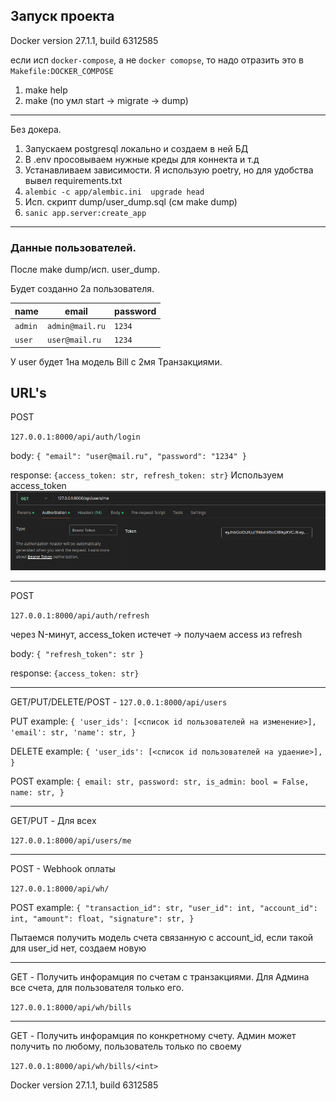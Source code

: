 ## Запуск проекта 
Docker version 27.1.1, build 6312585

если исп `docker-compose`, а не `docker comopse`, то надо отразить это в `Makefile:DOCKER_COMPOSE`
1. make help
2. make (по умл start -> migrate -> dump)
---

Без докера.

1. Запускаем postgresql локально и создаем в ней БД
2. В .env просовываем нужные креды для коннекта и т.д
3. Устанавливаем зависимости. Я использую poetry, но для удобства вывел requirements.txt
4. `alembic -c app/alembic.ini  upgrade head`
5. Исп. скрипт dump/user_dump.sql (см make dump)
6. `sanic app.server:create_app`
---
### Данные пользователей. 
После make dump/исп. user_dump. 

Будет созданно 2а пользователя.

| name       | email          | password   |
|------------|----------------|------------|
| `admin`    | `admin@mail.ru`|   `1234`   |
| `user`     | `user@mail.ru` |   `1234`   |

У user будет 1на модель Bill с 2мя Транзакциями.

## URL's
POST

`127.0.0.1:8000/api/auth/login`

body: `{
    "email": "user@mail.ru",
    "password": "1234"
}`

response: `{access_token: str, refresh_token: str}`
Используем access_token
![alt text](img/image.png)

---

POST

`127.0.0.1:8000/api/auth/refresh`

через N-минут, access_token истечет -> получаем access из refresh

body: `{
    "refresh_token": str
}`

response: `{access_token: str}`

---
GET/PUT/DELETE/POST - 
`127.0.0.1:8000/api/users`

PUT example: `{
    'user_ids': [<список id пользователей на изменение>],
    'email': str,
    'name': str,
}`

DELETE example: `{
    'user_ids': [<список id пользователей на удаение>],
}`

POST example: `{
    email: str,
    password: str,
    is_admin: bool = False,
    name: str,
}`

---

GET/PUT - Для всех

`127.0.0.1:8000/api/users/me`

---

POST - Webhook оплаты

`127.0.0.1:8000/api/wh/`

POST example: `{
  "transaction_id": str,
  "user_id": int,
  "account_id": int,
  "amount": float,
  "signature": str,
}`

Пытаемся получить модель счета связанную с account_id, 
если такой для user_id нет, создаем новую

---
GET - Получить инфорамция по счетам с транзакциями.
Для Админа все счета, для пользователя только его. 

`127.0.0.1:8000/api/wh/bills`

---
GET - Получить инфорамция по конкретному счету.
Админ может получить по любому, пользователь только по своему

`127.0.0.1:8000/api/wh/bills/<int>`

Docker version 27.1.1, build 6312585
